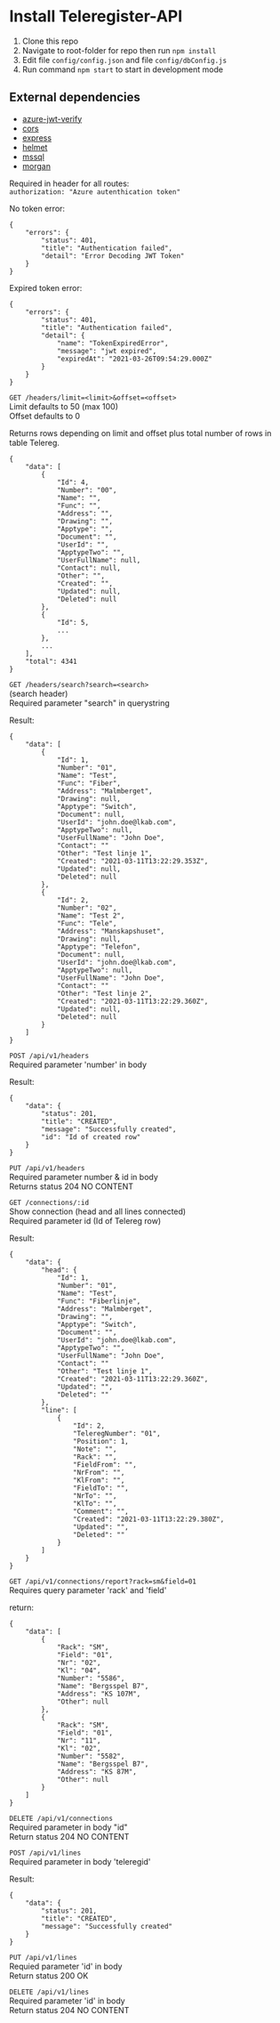 # Install Teleregister-API
1. Clone this repo
2. Navigate to root-folder for repo then run `npm install`
3. Edit file `config/config.json` and file `config/dbConfig.js`
4. Run command `npm start` to start in development mode

## External dependencies
* [azure-jwt-verify](https://www.npmjs.com/package/azure-jwt-verify)
* [cors](https://www.npmjs.com/package/cors)
* [express](https://www.npmjs.com/package/express)
* [helmet](https://www.npmjs.com/package/helmet)
* [mssql](https://www.npmjs.com/package/mssql)
* [morgan](https://www.npmjs.com/package/morgan)


Required in header for all routes:  
`authorization: "Azure autenthication token"`

No token error:  
```
{
    "errors": {
        "status": 401,
        "title": "Authentication failed",
        "detail": "Error Decoding JWT Token"
    }
}
```
Expired token error:  
```
{
    "errors": {
        "status": 401,
        "title": "Authentication failed",
        "detail": {
            "name": "TokenExpiredError",
            "message": "jwt expired",
            "expiredAt": "2021-03-26T09:54:29.000Z"
        }
    }
}
```

`GET /headers/limit=<limit>&offset=<offset>`  
Limit defaults to 50 (max 100)  
Offset defaults to 0  

Returns rows depending on limit and offset plus total number of rows in table Telereg.  
```
{
    "data": [
        {
            "Id": 4,
            "Number": "00",
            "Name": "",
            "Func": "",
            "Address": "",
            "Drawing": "",
            "Apptype": "",
            "Document": "",
            "UserId": "",
            "ApptypeTwo": "",
            "UserFullName": null,
            "Contact": null,
            "Other": "",
            "Created": "",
            "Updated": null,
            "Deleted": null
        },
        {
            "Id": 5,
            ...
        },
        ...
    ],
    "total": 4341
}
```


`GET /headers/search?search=<search>`  
(search header)  
Required parameter "search" in querystring  

Result:
```
{
    "data": [
        {
            "Id": 1,
            "Number": "01",
            "Name": "Test",
            "Func": "Fiber",
            "Address": "Malmberget",
            "Drawing": null,
            "Apptype": "Switch",
            "Document": null,
            "UserId": "john.doe@lkab.com",
            "ApptypeTwo": null,
            "UserFullName": "John Doe",
            "Contact": ""
            "Other": "Test linje 1",
            "Created": "2021-03-11T13:22:29.353Z",
            "Updated": null,
            "Deleted": null
        },
        {
            "Id": 2,
            "Number": "02",
            "Name": "Test 2",
            "Func": "Tele",
            "Address": "Manskapshuset",
            "Drawing": null,
            "Apptype": "Telefon",
            "Document": null,
            "UserId": "john.doe@lkab.com",
            "ApptypeTwo": null,
            "UserFullName": "John Doe",
            "Contact": ""
            "Other": "Test linje 2",
            "Created": "2021-03-11T13:22:29.360Z",
            "Updated": null,
            "Deleted": null
        }
    ]
}
```

`POST /api/v1/headers`  
Required parameter 'number' in body  

Result:  
```
{
    "data": {
        "status": 201,
        "title": "CREATED",
        "message": "Successfully created",
        "id": "Id of created row"
    }
}
```

`PUT /api/v1/headers`  
Required parameter number & id in body  
Returns status 204 NO CONTENT  

`GET /connections/:id `  
Show connection (head and all lines connected)  
Required parameter id (Id of Telereg row)  

Result:  
```
{
    "data": {
        "head": {
            "Id": 1,
            "Number": "01",
            "Name": "Test",
            "Func": "Fiberlinje",
            "Address": "Malmberget",
            "Drawing": "",
            "Apptype": "Switch",
            "Document": "",
            "UserId": "john.doe@lkab.com",
            "ApptypeTwo": "",
            "UserFullName": "John Doe",
            "Contact": ""
            "Other": "Test linje 1",
            "Created": "2021-03-11T13:22:29.360Z",
            "Updated": "",
            "Deleted": ""
        },
        "line": [
            {
                "Id": 2,
                "TeleregNumber": "01",
                "Position": 1,
                "Note": "",
                "Rack": "",
                "FieldFrom": "",
                "NrFrom": "",
                "KlFrom": "",
                "FieldTo": "",
                "NrTo": "",
                "KlTo": "",
                "Comment": "",
                "Created": "2021-03-11T13:22:29.380Z",
                "Updated": "",
                "Deleted": ""
            }
        ]
    }
}
```

`GET /api/v1/connections/report?rack=sm&field=01`  
Requires query parameter 'rack' and 'field'  

return:
```
{
    "data": [
        {
            "Rack": "SM",
            "Field": "01",
            "Nr": "02",
            "Kl": "04",
            "Number": "5586",
            "Name": "Bergsspel B7",
            "Address": "KS 107M",
            "Other": null
        },
        {
            "Rack": "SM",
            "Field": "01",
            "Nr": "11",
            "Kl": "02",
            "Number": "5582",
            "Name": "Bergsspel B7",
            "Address": "KS 87M",
            "Other": null
        }
    ]
}
```

`DELETE /api/v1/connections`  
Required parameter in body "id"  
Return status 204 NO CONTENT  


`POST /api/v1/lines`  
Required parameter in body 'teleregid'  

Result:  
```
{
    "data": {
        "status": 201,
        "title": "CREATED",
        "message": "Successfully created"
    }
}
```

`PUT /api/v1/lines`  
Requied parameter 'id' in body  
Return status 200 OK  

`DELETE /api/v1/lines`  
Required parameter 'id' in body  
Return status 204 NO CONTENT